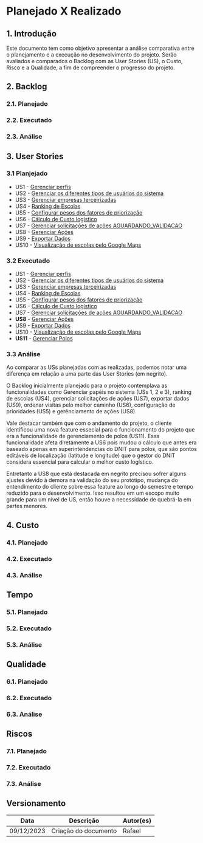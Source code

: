 # Planejado X Realizado

## 1. Introdução

Este documento tem como objetivo apresentar a análise comparativa entre o planejamento e a execução no desenvolvimento do projeto. Serão avaliados e comparados o Backlog com as User Stories (US), o Custo, Risco e a Qualidade, a fim de compreender o progresso do projeto.

## 2. Backlog

### 2.1. Planejado

### 2.2. Executado

### 2.3. Análise

## 3. User Stories

### 3.1 Planjejado

* US1 - [Gerenciar perfis](https://github.com/fga-eps-mds/2023.2-Dnit-DOC/issues/64)
* US2 - [Gerenciar os diferentes tipos de usuários do sistema](https://github.com/fga-eps-mds/2023.2-Dnit-DOC/issues/65)
* US3 - [Gerenciar empresas terceirizadas](https://github.com/fga-eps-mds/2023.2-Dnit-DOC/issues/83)
* US4 - [Ranking de Escolas](https://github.com/fga-eps-mds/2023.2-Dnit-DOC/issues/71)
* US5 - [Configurar pesos dos fatores de priorização](https://github.com/fga-eps-mds/2023.2-Dnit-DOC/issues/84)
* US6 - [Cálculo de Custo logístico](https://github.com/fga-eps-mds/2023.2-Dnit-DOC/issues/74)
* US7 - [Gerenciar solicitações de ações AGUARDANDO_VALIDACAO](https://github.com/fga-eps-mds/2023.2-Dnit-DOC/issues/85)
* US8 - [Gerenciar Ações](https://github.com/fga-eps-mds/2023.2-Dnit-DOC/issues/73)
* US9 - [Exportar Dados](https://github.com/fga-eps-mds/2023.2-Dnit-DOC/issues/75)
* US10 - [Visualização de escolas pelo Google Maps ](https://github.com/fga-eps-mds/2023.2-Dnit-DOC/issues/76)

### 3.2 Executado

* US1 - [Gerenciar perfis](https://github.com/fga-eps-mds/2023.2-Dnit-DOC/issues/64)
* US2 - [Gerenciar os diferentes tipos de usuários do sistema](https://github.com/fga-eps-mds/2023.2-Dnit-DOC/issues/65)
* US3 - [Gerenciar empresas terceirizadas](https://github.com/fga-eps-mds/2023.2-Dnit-DOC/issues/83)
* US4 - [Ranking de Escolas](https://github.com/fga-eps-mds/2023.2-Dnit-DOC/issues/71)
* US5 - [Configurar pesos dos fatores de priorização](https://github.com/fga-eps-mds/2023.2-Dnit-DOC/issues/84)
* US6 - [Cálculo de Custo logístico](https://github.com/fga-eps-mds/2023.2-Dnit-DOC/issues/74)
* US7 - [Gerenciar solicitações de ações AGUARDANDO_VALIDACAO](https://github.com/fga-eps-mds/2023.2-Dnit-DOC/issues/85)
* **US8** - [Gerenciar Ações](https://github.com/fga-eps-mds/2023.2-Dnit-DOC/issues/73)
* US9 - [Exportar Dados](https://github.com/fga-eps-mds/2023.2-Dnit-DOC/issues/75)
* US10 - [Visualização de escolas pelo Google Maps ](https://github.com/fga-eps-mds/2023.2-Dnit-DOC/issues/76)
* **US11** - [Gerenciar Polos](https://github.com/fga-eps-mds/2023.2-Dnit-DOC/issues/105)

### 3.3 Análise

Ao comparar as USs planejadas com as realizadas, podemos notar uma diferença em relação a uma parte das User Stories (em negrito).

O Backlog inicialmente planejado para o projeto contemplava as funcionalidades como Gerenciar papéis no sistema (USs 1, 2 e 3), ranking de escolas (US4), gerenciar solicitações de ações (US7), exportar dados (US9), ordenar visitas pelo melhor caminho (US6), configuração de prioridades (US5) e gerênciamento de ações (US8)

Vale destacar também que com o andamento do projeto, o cliente identificou uma nova feature essecial para o funcionamento do projeto que era a funcionalidade de gerenciamento de polos (US11). Essa funcionalidade afeta diretamente a US6 pois mudou o cálculo que antes era baseado apenas em superintendencias do DNIT para polos, que são pontos editáveis de localização (latitude e longitude) que o gestor do DNIT considera essencial para calcular o melhor custo logístico.

Entretanto a US8 que está destacada em negrito precisou sofrer alguns ajustes devido à demora na validação do seu protótipo, mudança do entendimento do cliente sobre essa feature ao longo do semestre e tempo reduzido para o desenvolvimento. Isso resultou em um escopo muito grande para um nível de US, então houve a necessidade de quebrá-la em partes menores.

## 4. Custo

### 4.1. Planejado

### 4.2. Executado

### 4.3. Análise

## Tempo

### 5.1. Planejado

### 5.2. Executado

### 5.3. Análise

## Qualidade

### 6.1. Planejado

### 6.2. Executado

### 6.3. Análise

## Riscos

### 7.1. Planejado

### 7.2. Executado

### 7.3. Análise

## Versionamento

|**Data**|**Descrição**|**Autor(es)**|
|--------|-------------|--------------|
| 09/12/2023 | Criação do documento | Rafael |